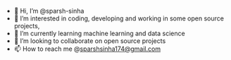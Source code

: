 - 👋 Hi, I’m @sparsh-sinha
- 👀 I’m interested in coding, developing and working in some open source projects,
- 🌱 I’m currently learning machine learning and data science
- 💞️ I’m looking to collaborate on open source projects 
- 📫 How to reach me @sparshsinha174@gmail.com

<!---
sparsh-sinha/sparsh-sinha is a ✨ special ✨ repository because its `README.md` (this file) appears on your GitHub profile.
You can click the Preview link to take a look at your changes.
--->
